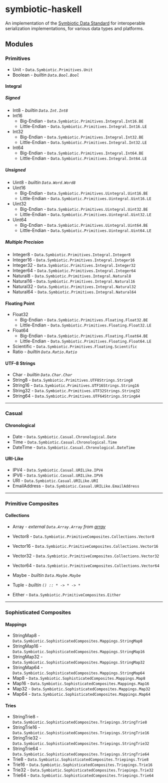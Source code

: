 # symbiotic-haskell

An implementation of the [Symbiotic Data Standard](https://symbiotic-data.github.io/#/data/) for
interoperable serialization implementations, for various data types and platforms.

## Modules

### Primitives

- Unit - `Data.Symbiotic.Primitives.Unit`
- Boolean - _builtin `Data.Bool.Bool`_

#### Integral

##### Signed

- Int8 - _builtin `Data.Int.Int8`_
- Int16
  - Big-Endian - `Data.Symbiotic.Primitives.Integral.Int16.BE`
  - Little-Endian - `Data.Symbiotic.Primitives.Integral.Int16.LE`
- Int32
  - Big-Endian - `Data.Symbiotic.Primitives.Integral.Int32.BE`
  - Little-Endian - `Data.Symbiotic.Primitives.Integral.Int32.LE`
- Int64
  - Big-Endian - `Data.Symbiotic.Primitives.Integral.Int64.BE`
  - Little-Endian - `Data.Symbiotic.Primitives.Integral.Int64.LE`

##### Unsigned

- Uint8 - _builtin `Data.Word.Word8`_
- Uint16
  - Big-Endian - `Data.Symbiotic.Primitives.Uintegral.Uint16.BE`
  - Little-Endian - `Data.Symbiotic.Primitives.Uintegral.Uint16.LE`
- Uint32
  - Big-Endian - `Data.Symbiotic.Primitives.Uintegral.Uint32.BE`
  - Little-Endian - `Data.Symbiotic.Primitives.Uintegral.Uint32.LE`
- Uint64
  - Big-Endian - `Data.Symbiotic.Primitives.Uintegral.Uint64.BE`
  - Little-Endian - `Data.Symbiotic.Primitives.Uintegral.Uint64.LE`

##### Multiple Precision

- Integer8 - `Data.Symbiotic.Primitives.Integral.Integer8`
- Integer16 - `Data.Symbiotic.Primitives.Integral.Integer16`
- Integer32 - `Data.Symbiotic.Primitives.Integral.Integer32`
- Integer64 - `Data.Symbiotic.Primitives.Integral.Integer64`
- Natural8 - `Data.Symbiotic.Primitives.Integral.Natural8`
- Natural16 - `Data.Symbiotic.Primitives.Integral.Natural16`
- Natural32 - `Data.Symbiotic.Primitives.Integral.Natural32`
- Natural64 - `Data.Symbiotic.Primitives.Integral.Natural64`

#### Floating Point

- Float32
  - Big-Endian - `Data.Symbiotic.Primitives.Floating.Float32.BE`
  - Little-Endian - `Data.Symbiotic.Primitives.Floating.Float32.LE`
- Float64
  - Big-Endian - `Data.Symbiotic.Primitives.Floating.Float64.BE`
  - Little-Endian - `Data.Symbiotic.Primitives.Floating.Float64.LE`
- Scientific - `Data.Symbiotic.Primitives.Floating.Scientific`
- Ratio - _builtin `Data.Ratio.Ratio`_

#### UTF-8 Strings

- Char - _builtin `Data.Char.Char`_
- String8 - `Data.Symbiotic.Primitives.UTF8Strings.String8`
- String16 - `Data.Symbiotic.Primitives.UTF16Strings.String16`
- String32 - `Data.Symbiotic.Primitives.UTF32Strings.String32`
- String64 - `Data.Symbiotic.Primitives.UTF64Strings.String64`

-----------------------

### Casual

#### Chronological

- Date - `Data.Symbiotic.Casual.Chronological.Date`
- Time - `Data.Symbiotic.Casual.Chronological.Time`
- DateTime - `Data.Symbiotic.Casual.Chronological.DateTime`

#### URI-Like

- IPV4 - `Data.Symbiotic.Casual.URILike.IPV4`
- IPV6 - `Data.Symbiotic.Casual.URILike.IPV6`
- URI - `Data.Symbiotic.Casual.URILike.URI`
- EmailAddress - `Data.Symbiotic.Casual.URILike.EmailAddress`

-----------------------

### Primitive Composites

#### Collections

- Array - _external `Data.Array.Array` from [array](https://hackage.haskell.org/package/array)_
- Vector8 - `Data.Symbiotic.PrimitiveComposites.Collections.Vector8`
- Vector16 - `Data.Symbiotic.PrimitiveComposites.Collections.Vector16`
- Vector32 - `Data.Symbiotic.PrimitiveComposites.Collections.Vector32`
- Vector64 - `Data.Symbiotic.PrimitiveComposites.Collections.Vector64`


- Maybe - _builtin `Data.Maybe.Maybe`_
- Tuple - _builtin `() :: * -> * -> *`_
- Either - `Data.Symbiotic.PrimitiveComposites.Either`

-----------------------

### Sophisticated Composites

#### Mappings

- StringMap8 - `Data.Symbiotic.SophisticatedComposites.Mappings.StringMap8`
- StringMap16 - `Data.Symbiotic.SophisticatedComposites.Mappings.StringMap16`
- StringMap32 - `Data.Symbiotic.SophisticatedComposites.Mappings.StringMap32`
- StringMap64 - `Data.Symbiotic.SophisticatedComposites.Mappings.StringMap64`
- Map8 - `Data.Symbiotic.SophisticatedComposites.Mappings.Map8`
- Map16 - `Data.Symbiotic.SophisticatedComposites.Mappings.Map16`
- Map32 - `Data.Symbiotic.SophisticatedComposites.Mappings.Map32`
- Map64 - `Data.Symbiotic.SophisticatedComposites.Mappings.Map64`

#### Tries

- StringTrie8 - `Data.Symbiotic.SophisticatedComposites.Triepings.StringTrie8`
- StringTrie16 - `Data.Symbiotic.SophisticatedComposites.Triepings.StringTrie16`
- StringTrie32 - `Data.Symbiotic.SophisticatedComposites.Triepings.StringTrie32`
- StringTrie64 - `Data.Symbiotic.SophisticatedComposites.Triepings.StringTrie64`
- Trie8 - `Data.Symbiotic.SophisticatedComposites.Triepings.Trie8`
- Trie16 - `Data.Symbiotic.SophisticatedComposites.Triepings.Trie16`
- Trie32 - `Data.Symbiotic.SophisticatedComposites.Triepings.Trie32`
- Trie64 - `Data.Symbiotic.SophisticatedComposites.Triepings.Trie64`
